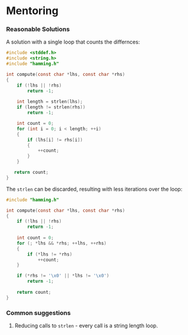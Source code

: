# Mentoring

### Reasonable Solutions

A solution with a single loop that counts the differnces:

```c
#include <stddef.h>
#include <string.h>
#include "hamming.h"

int compute(const char *lhs, const char *rhs)
{
    if (!lhs || !rhs)
        return -1;
    
    int length = strlen(lhs);
    if (length != strlen(rhs))
        return -1;

    int count = 0;
    for (int i = 0; i < length; ++i)
    {
        if (lhs[i] != rhs[i])
        {
            ++count;
        }
    }

   return count;
}
```

The `strlen` can be discarded, resulting with less iterations over the loop:

```c
#include "hamming.h"

int compute(const char *lhs, const char *rhs)
{
    if (!lhs || !rhs)
        return -1;
    
    int count = 0;
    for (; *lhs && *rhs; ++lhs, ++rhs)
    {
        if (*lhs != *rhs)
            ++count;
    }

    if (*rhs != '\x0' || *lhs != '\x0')
        return -1;
    
    return count;
}
```

### Common suggestions
1. Reducing calls to `strlen` - every call is a string length loop.
